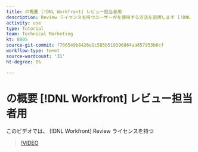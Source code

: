 ```yaml
---
title: の概要 [!DNL Workfront] レビュー担当者用
description: Review ライセンスを持つユーザーがを使用する方法を説明します [!DNL  Workfront].
activity: use
type: Tutorial
team: Technical Marketing
kt: 8805
source-git-commit: f766549b8426e1c585b519396864aa857953b6cf
workflow-type: tm+mt
source-wordcount: '31'
ht-degree: 0%

---
```


# の概要 [!DNL Workfront] レビュー担当者用

このビデオでは、 [!DNL  Workfront] Review ライセンスを持つ

>[!VIDEO](https://video.tv.adobe.com/v/335106/?quality=12)
